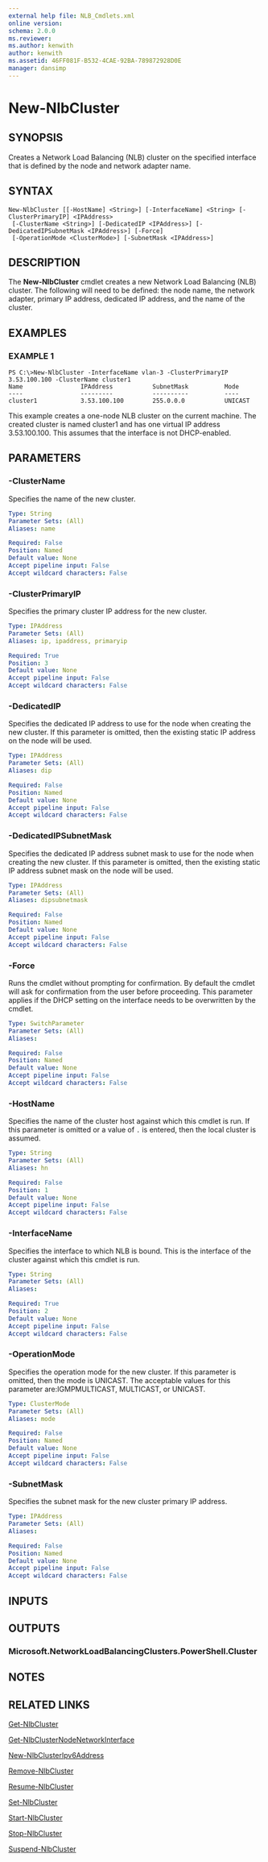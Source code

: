 ```yaml
---
external help file: NLB_Cmdlets.xml
online version: 
schema: 2.0.0
ms.reviewer:
ms.author: kenwith
author: kenwith
ms.assetid: 46FF081F-B532-4CAE-92BA-789872928D0E
manager: dansimp
---
```


# New-NlbCluster

## SYNOPSIS
Creates a Network Load Balancing (NLB) cluster on the specified interface that is defined by the node and network adapter name.

## SYNTAX

```
New-NlbCluster [[-HostName] <String>] [-InterfaceName] <String> [-ClusterPrimaryIP] <IPAddress>
 [-ClusterName <String>] [-DedicatedIP <IPAddress>] [-DedicatedIPSubnetMask <IPAddress>] [-Force]
 [-OperationMode <ClusterMode>] [-SubnetMask <IPAddress>]
```

## DESCRIPTION
The **New-NlbCluster** cmdlet creates a new Network Load Balancing (NLB) cluster.
The following will need to be defined: the node name, the network adapter, primary IP address, dedicated IP address, and the name of the cluster.

## EXAMPLES

### EXAMPLE 1
```
PS C:\>New-NlbCluster -InterfaceName vlan-3 -ClusterPrimaryIP 3.53.100.100 -ClusterName cluster1
Name                IPAddress           SubnetMask          Mode 
----                ---------           ----------          ---- 
cluster1            3.53.100.100        255.0.0.0           UNICAST
```

This example creates a one-node NLB cluster on the current machine.
The created cluster is named cluster1 and has one virtual IP address 3.53.100.100.
This assumes that the interface is not DHCP-enabled.

## PARAMETERS

### -ClusterName
Specifies the name of the new cluster.

```yaml
Type: String
Parameter Sets: (All)
Aliases: name

Required: False
Position: Named
Default value: None
Accept pipeline input: False
Accept wildcard characters: False
```

### -ClusterPrimaryIP
Specifies the primary cluster IP address for the new cluster.

```yaml
Type: IPAddress
Parameter Sets: (All)
Aliases: ip, ipaddress, primaryip

Required: True
Position: 3
Default value: None
Accept pipeline input: False
Accept wildcard characters: False
```

### -DedicatedIP
Specifies the dedicated IP address to use for the node when creating the new cluster.
If this parameter is omitted, then the existing static IP address on the node will be used.

```yaml
Type: IPAddress
Parameter Sets: (All)
Aliases: dip

Required: False
Position: Named
Default value: None
Accept pipeline input: False
Accept wildcard characters: False
```

### -DedicatedIPSubnetMask
Specifies the dedicated IP address subnet mask to use for the node when creating the new cluster.
If this parameter is omitted, then the existing static IP address subnet mask on the node will be used.

```yaml
Type: IPAddress
Parameter Sets: (All)
Aliases: dipsubnetmask

Required: False
Position: Named
Default value: None
Accept pipeline input: False
Accept wildcard characters: False
```

### -Force
Runs the cmdlet without prompting for confirmation.
By default the cmdlet will ask for confirmation from the user before proceeding.
This parameter applies if the DHCP setting on the interface needs to be overwritten by the cmdlet.

```yaml
Type: SwitchParameter
Parameter Sets: (All)
Aliases: 

Required: False
Position: Named
Default value: None
Accept pipeline input: False
Accept wildcard characters: False
```

### -HostName
Specifies the name of the cluster host against which this cmdlet is run.
If this parameter is omitted or a value of `.` is entered, then the local cluster is assumed.

```yaml
Type: String
Parameter Sets: (All)
Aliases: hn

Required: False
Position: 1
Default value: None
Accept pipeline input: False
Accept wildcard characters: False
```

### -InterfaceName
Specifies the interface to which NLB is bound.
This is the interface of the cluster against which this cmdlet is run.

```yaml
Type: String
Parameter Sets: (All)
Aliases: 

Required: True
Position: 2
Default value: None
Accept pipeline input: False
Accept wildcard characters: False
```

### -OperationMode
Specifies the operation mode for the new cluster.
If this parameter is omitted, then the mode is UNICAST.
The acceptable values for this parameter are:IGMPMULTICAST, MULTICAST, or UNICAST.

```yaml
Type: ClusterMode
Parameter Sets: (All)
Aliases: mode

Required: False
Position: Named
Default value: None
Accept pipeline input: False
Accept wildcard characters: False
```

### -SubnetMask
Specifies the subnet mask for the new cluster primary IP address.

```yaml
Type: IPAddress
Parameter Sets: (All)
Aliases: 

Required: False
Position: Named
Default value: None
Accept pipeline input: False
Accept wildcard characters: False
```

## INPUTS

## OUTPUTS

### Microsoft.NetworkLoadBalancingClusters.PowerShell.Cluster

## NOTES

## RELATED LINKS

[Get-NlbCluster](./Get-NlbCluster.md)

[Get-NlbClusterNodeNetworkInterface](./Get-NlbClusterNodeNetworkInterface.md)

[New-NlbClusterIpv6Address](./New-NlbClusterIpv6Address.md)

[Remove-NlbCluster](./Remove-NlbCluster.md)

[Resume-NlbCluster](./Resume-NlbCluster.md)

[Set-NlbCluster](./Set-NlbCluster.md)

[Start-NlbCluster](./Start-NlbCluster.md)

[Stop-NlbCluster](./Stop-NlbCluster.md)

[Suspend-NlbCluster](./Suspend-NlbCluster.md)
